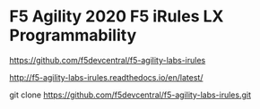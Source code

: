 # F5 Agility 2020 F5 iRules LX Programmability

https://github.com/f5devcentral/f5-agility-labs-irules

http://f5-agility-labs-irules.readthedocs.io/en/latest/

git clone https://github.com/f5devcentral/f5-agility-labs-irules.git

